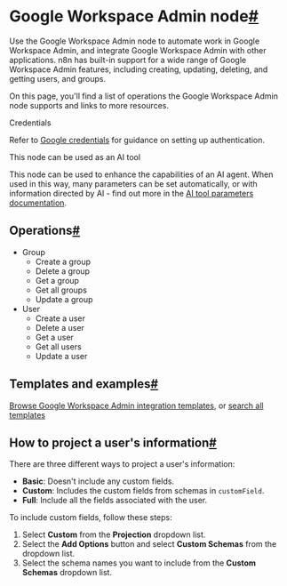 [](https://github.com/n8n-io/n8n-docs/edit/main/docs/integrations/builtin/app-nodes/n8n-nodes-base.gsuiteadmin.md "Edit this page")

# Google Workspace Admin node[#](#google-workspace-admin-node "Permanent link")

Use the Google Workspace Admin node to automate work in Google Workspace Admin, and integrate Google Workspace Admin with other applications. n8n has built-in support for a wide range of Google Workspace Admin features, including creating, updating, deleting, and getting users, and groups.

On this page, you'll find a list of operations the Google Workspace Admin node supports and links to more resources.

Credentials

Refer to [Google credentials](../../credentials/google/) for guidance on setting up authentication.

This node can be used as an AI tool

This node can be used to enhance the capabilities of an AI agent. When used in this way, many parameters can be set automatically, or with information directed by AI - find out more in the [AI tool parameters documentation](../../../../advanced-ai/examples/using-the-fromai-function/).

## Operations[#](#operations "Permanent link")

*   Group
    *   Create a group
    *   Delete a group
    *   Get a group
    *   Get all groups
    *   Update a group
*   User
    *   Create a user
    *   Delete a user
    *   Get a user
    *   Get all users
    *   Update a user

## Templates and examples[#](#templates-and-examples "Permanent link")

[Browse Google Workspace Admin integration templates](https://n8n.io/integrations/google-workspace-admin/), or [search all templates](https://n8n.io/workflows/)

## How to project a user's information[#](#how-to-project-a-users-information "Permanent link")

There are three different ways to project a user's information:

*   **Basic**: Doesn't include any custom fields.
*   **Custom**: Includes the custom fields from schemas in `customField`.
*   **Full**: Include all the fields associated with the user.

To include custom fields, follow these steps:

1.  Select **Custom** from the **Projection** dropdown list.
2.  Select the **Add Options** button and select **Custom Schemas** from the dropdown list.
3.  Select the schema names you want to include from the **Custom Schemas** dropdown list.
